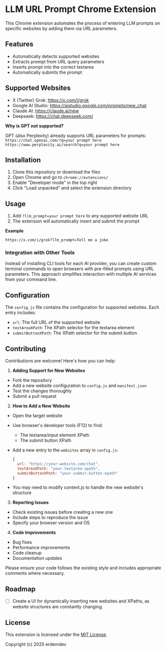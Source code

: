 # LLM URL Prompt Chrome Extension

This Chrome extension automates the process of entering LLM prompts on specific websites by adding them via URL parameters.

## Features

- Automatically detects supported websites
- Extracts prompt from URL query parameters
- Inserts prompt into the correct textarea
- Automatically submits the prompt

## Supported Websites

- X (Twitter) Grok: https://x.com/i/grok
- Google AI Studio: https://aistudio.google.com/prompts/new_chat
- Claude AI: https://claude.ai/new
- Deepseek: https://chat.deepseek.com/

**Why is GPT not supported?**

GPT (also Perplexity) already supports URL parameters for prompts:
`https://chat.openai.com/?q=your prompt here`
`https://www.perplexity.ai/search?q=your prompt here`

## Installation

1. Clone this repository or download the files
2. Open Chrome and go to `chrome://extensions/`
3. Enable "Developer mode" in the top right
4. Click "Load unpacked" and select the extension directory

## Usage

1. Add `?llm_prompt=your prompt here` to any supported website URL
2. The extension will automatically insert and submit the prompt

**Example**

```
https://x.com/i/grok?llm_prompt=Tell me a joke
```

### Integration with Other Tools

Instead of installing CLI tools for each AI provider, you can create custom terminal commands to open browsers with pre-filled prompts using URL parameters. This approach simplifies interaction with multiple AI services from your command line.

## Configuration

The `config.js` file contains the configuration for supported websites. Each entry includes:

- `url`: The full URL of the supported website
- `textAreaXPath`: The XPath selector for the textarea element
- `submitButtonXPath`: The XPath selector for the submit button

## Contributing

Contributions are welcome! Here's how you can help:

1. **Adding Support for New Websites**

- Fork the repository
- Add a new website configuration to `config.js` and `manifest.json`
- Test the changes thoroughly
- Submit a pull request

2. **How to Add a New Website**

- Open the target website
- Use browser's developer tools (F12) to find:
  - The textarea/input element XPath
  - The submit button XPath
- Add a new entry to the `websites` array in `config.js`:

  ```javascript
  {
    url: "https://your-website.com/chat",
    textAreaXPath: "your-textarea-xpath",
    submitButtonXPath: "your-submit-button-xpath"
  }
  ```

- You may need to modify content.js to handle the new website's structure

3. **Reporting Issues**

- Check existing issues before creating a new one
- Include steps to reproduce the issue
- Specify your browser version and OS

4. **Code Improvements**

- Bug fixes
- Performance improvements
- Code cleanup
- Documentation updates

Please ensure your code follows the existing style and includes appropriate comments where necessary.

## Roadmap

- [ ] Create a UI for dynamically inserting new websites and XPaths, as website structures are constantly changing.

## License

This extension is licensed under the [MIT License](LICENSE).

Copyright (c) 2025 erdemdev
